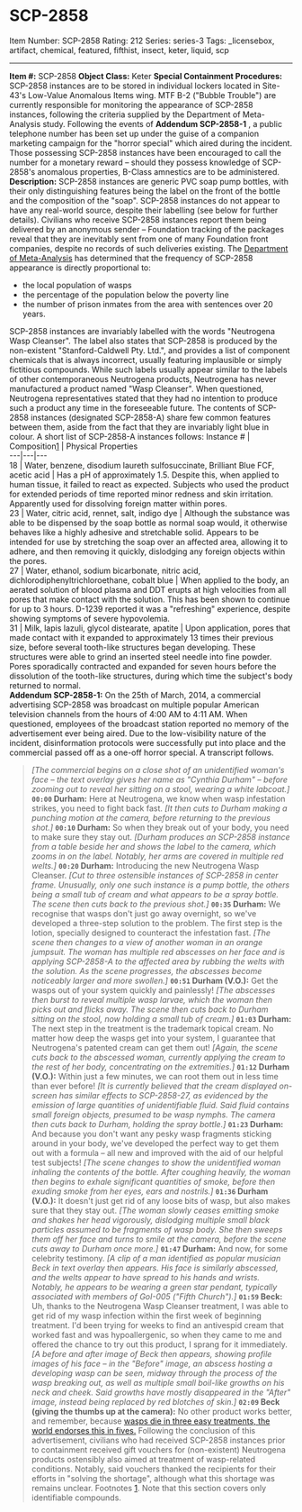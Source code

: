 # SCP-2858
Item Number: SCP-2858
Rating: 212
Series: series-3
Tags: _licensebox, artifact, chemical, featured, fifthist, insect, keter, liquid, scp

---

**Item #:** SCP-2858
**Object Class:** Keter
**Special Containment Procedures:** SCP-2858 instances are to be stored in individual lockers located in Site-43's Low-Value Anomalous Items wing. MTF Β-2 ("Bubble Trouble") are currently responsible for monitoring the appearance of SCP-2858 instances, following the criteria supplied by the Department of Meta-Analysis study.
Following the events of **Addendum SCP-2858-1** , a public telephone number has been set up under the guise of a companion marketing campaign for the "horror special" which aired during the incident. Those possessing SCP-2858 instances have been encouraged to call the number for a monetary reward – should they possess knowledge of SCP-2858's anomalous properties, B-Class amnestics are to be administered.
**Description:** SCP-2858 instances are generic PVC soap pump bottles, with their only distinguishing features being the label on the front of the bottle and the composition of the "soap".
SCP-2858 instances do not appear to have any real-world source, despite their labelling (see below for further details). Civilians who receive SCP-2858 instances report them being delivered by an anonymous sender – Foundation tracking of the packages reveal that they are inevitably sent from one of many Foundation front companies, despite no records of such deliveries existing.
The [Department of Meta-Analysis](/exit-interview) has determined that the frequency of SCP-2858 appearance is directly proportional to:
  * the local population of wasps
  * the percentage of the population below the poverty line
  * the number of prison inmates from the area with sentences over 20 years.

SCP-2858 instances are invariably labelled with the words "Neutrogena Wasp Cleanser". The label also states that SCP-2858 is produced by the non-existent "Stanford-Caldwell Pty. Ltd.", and provides a list of component chemicals that is always incorrect, usually featuring implausible or simply fictitious compounds.
While such labels usually appear similar to the labels of other contemporaneous Neutrogena products, Neutrogena has never manufactured a product named "Wasp Cleanser". When questioned, Neutrogena representatives stated that they had no intention to produce such a product any time in the foreseeable future.
The contents of SCP-2858 instances (designated SCP-2858-A) share few common features between them, aside from the fact that they are invariably light blue in colour. A short list of SCP-2858-A instances follows:
Instance # | Composition[1](javascript:;) | Physical Properties  
---|---|---  
18 | Water, benzene, disodium laureth sulfosuccinate, Brilliant Blue FCF, acetic acid | Has a pH of approximately 1.5. Despite this, when applied to human tissue, it failed to react as expected. Subjects who used the product for extended periods of time reported minor redness and skin irritation. Apparently used for dissolving foreign matter within pores.  
23 | Water, citric acid, rennet, salt, indigo dye | Although the substance was able to be dispensed by the soap bottle as normal soap would, it otherwise behaves like a highly adhesive and stretchable solid. Appears to be intended for use by stretching the soap over an affected area, allowing it to adhere, and then removing it quickly, dislodging any foreign objects within the pores.  
27 | Water, ethanol, sodium bicarbonate, nitric acid, dichlorodiphenyltrichloroethane, cobalt blue | When applied to the body, an aerated solution of blood plasma and DDT erupts at high velocities from all pores that make contact with the solution. This has been shown to continue for up to 3 hours. D-1239 reported it was a "refreshing" experience, despite showing symptoms of severe hypovolemia.  
31 | Milk, lapis lazuli, glycol distearate, apatite | Upon application, pores that made contact with it expanded to approximately 13 times their previous size, before several tooth-like structures began developing. These structures were able to grind an inserted steel needle into fine powder. Pores sporadically contracted and expanded for seven hours before the dissolution of the tooth-like structures, during which time the subject's body returned to normal.  
**Addendum SCP-2858-1:** On the 25th of March, 2014, a commercial advertising SCP-2858 was broadcast on multiple popular American television channels from the hours of 4:00 AM to 4:11 AM. When questioned, employees of the broadcast station reported no memory of the advertisement ever being aired. Due to the low-visibility nature of the incident, disinformation protocols were successfully put into place and the commercial passed off as a one-off horror special. A transcript follows.
> _[The commercial begins on a close shot of an unidentified woman's face – the text overlay gives her name as "Cynthia Durham" – before zooming out to reveal her sitting on a stool, wearing a white labcoat.]_
> **`00:00` Durham:** Here at Neutrogena, we know when wasp infestation strikes, you need to fight back fast.
> _[It then cuts to Durham making a punching motion at the camera, before returning to the previous shot.]_
> **`00:10` Durham:** So when they break out of your body, you need to make sure they stay out.
> _[Durham produces an SCP-2858 instance from a table beside her and shows the label to the camera, which zooms in on the label. Notably, her arms are covered in multiple red welts.]_
> **`00:20` Durham:** Introducing the new Neutrogena Wasp Cleanser.
> _[Cut to three ostensible instances of SCP-2858 in center frame. Unusually, only one such instance is a pump bottle, the others being a small tub of cream and what appears to be a spray bottle. The scene then cuts back to the previous shot.]_
> **`00:35` Durham:** We recognise that wasps don't just go away overnight, so we've developed a three-step solution to the problem. The first step is the lotion, specially designed to counteract the infestation fast.
> _[The scene then changes to a view of another woman in an orange jumpsuit. The woman has multiple red abscesses on her face and is applying SCP-2858-A to the affected area by rubbing the welts with the solution. As the scene progresses, the abscesses become noticeably larger and more swollen.]_
> **`00:51` Durham (V.O.):** Get the wasps out of your system quickly and painlessly!
> _[The abscesses then burst to reveal multiple wasp larvae, which the woman then picks out and flicks away. The scene then cuts back to Durham sitting on the stool, now holding a small tub of cream.]_
> **`01:03` Durham:** The next step in the treatment is the trademark topical cream. No matter how deep the wasps get into your system, I guarantee that Neutrogena's patented cream can get them out!
> _[Again, the scene cuts back to the abscessed woman, currently applying the cream to the rest of her body, concentrating on the extremities.]_
> **`01:12` Durham (V.O.):** Within just a few minutes, we can root them out in less time than ever before!
> _[It is currently believed that the cream displayed on-screen has similar effects to SCP-2858-27, as evidenced by the emission of large quantities of unidentifiable fluid. Said fluid contains small foreign objects, presumed to be wasp nymphs. The camera then cuts back to Durham, holding the spray bottle.]_
> **`01:23` Durham:** And because you don't want any pesky wasp fragments sticking around in your body, we've developed the perfect way to get them out with a formula – all new and improved with the aid of our helpful test subjects!
> _[The scene changes to show the unidentified woman inhaling the contents of the bottle. After coughing heavily, the woman then begins to exhale significant quantities of smoke, before then exuding smoke from her eyes, ears and nostrils.]_
> **`01:36` Durham (V.O.):** It doesn't just get rid of any loose bits of wasp, but also makes sure that they stay out.
> _[The woman slowly ceases emitting smoke and shakes her head vigorously, dislodging multiple small black particles assumed to be fragments of wasp body. She then sweeps them off her face and turns to smile at the camera, before the scene cuts away to Durham once more.]_
> **`01:47` Durham:** And now, for some celebrity testimony.
> _[A clip of a man identified as popular musician Beck in text overlay then appears. His face is similarly abscessed, and the welts appear to have spread to his hands and wrists. Notably, he appears to be wearing a green star pendant, typically associated with members of GoI-005 ("Fifth Church").]_
> **`01:59` Beck:** Uh, thanks to the Neutrogena Wasp Cleanser treatment, I was able to get rid of my wasp infection within the first week of beginning treatment. I'd been trying for weeks to find an antivespid cream that worked fast and was hypoallergenic, so when they came to me and offered the chance to try out this product, I sprang for it immediately.
> _[A before and after image of Beck then appears, showing profile images of his face – in the "Before" image, an abscess hosting a developing wasp can be seen, midway through the process of the wasp breaking out, as well as multiple small boil-like growths on his neck and cheek. Said growths have mostly disappeared in the "After" image, instead being replaced by red blotches of skin.]_
> **`02:09` Beck (giving the thumbs up at the camera):** No other product works better, and remember, because [wasps die in three easy treatments, the world endorses this in fives.](/scp-1425)
Following the conclusion of this advertisement, civilians who had received SCP-2858 instances prior to containment received gift vouchers for (non-existent) Neutrogena products ostensibly also aimed at treatment of wasp-related conditions. Notably, said vouchers thanked the recipients for their efforts in "solving the shortage", although what this shortage was remains unclear.
Footnotes
[1](javascript:;). Note that this section covers only identifiable compounds.